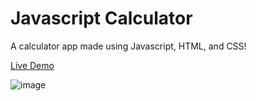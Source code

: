 # Javascript Calculator
A calculator app made using Javascript, HTML, and CSS!

[Live Demo](https://hanvdao.github.io/js-calculator/)

![image](https://user-images.githubusercontent.com/54779168/115157294-2004a280-a04e-11eb-9b42-11a91ffba30f.png)

